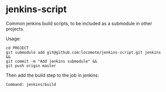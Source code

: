 jenkins-script
==============

Common jenkins build scripts, to be included as a submodule in other projects.

Usage:

```
cd PROJECT
git submodule add git@github.com:locomote/jenkins-script.git jenkins &&
git commit -m "Add jenkins submodule" &&
git push origin master
```

Then add the build step to the job in jenkins:

```
Command: jenkins/build
```
